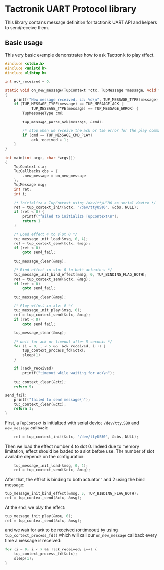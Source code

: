 # Tactronik UART Protocol library

This library contains message definition for tactronik UART API and helpers
to send/receive them.

## Basic usage

This very basic exemple demonstrates how to ask Tactronik to play effect.
```c
#include <stdio.h>
#include <unistd.h>
#include <libtup.h>

int ack_received = 0;

static void on_new_message(TupContext *ctx, TupMessage *message, void *userdata)
{
    printf("New message received, id: %d\n", TUP_MESSAGE_TYPE(message));
    if (TUP_MESSAGE_TYPE(message) == TUP_MESSAGE_ACK ||
            TUP_MESSAGE_TYPE(message) == TUP_MESSAGE_ERROR) {
        TupMessageType cmd;

        tup_message_parse_ack(message, &cmd);

        /* stop when we receive the ack or the error for the play command */
        if (cmd == TUP_MESSAGE_CMD_PLAY)
            ack_received = 1;
    }
}

int main(int argc, char *argv[])
{
    TupContext ctx;
    TupCallbacks cbs = {
        .new_message = on_new_message
    };
    TupMessage msg;
    int ret;
    int i;

    /* Initialize a TupContext using /dev/ttyUSB0 as serial device */
    ret = tup_context_init(&ctx, "/dev/ttyUSB0", &cbs, NULL);
    if (ret < 0) {
        printf("failed to initialize TupContext\n");
        return 1;
    }

    /* Load effect 4 to slot 0 */
    tup_message_init_load(&msg, 0, 4);
    ret = tup_context_send(&ctx, &msg);
    if (ret < 0)
        goto send_fail;

    tup_message_clear(&msg);

    /* Bind effect in slot 0 to both actuators */
    tup_message_init_bind_effect(&msg, 0, TUP_BINDING_FLAG_BOTH);
    ret = tup_context_send(&ctx, &msg);
    if (ret < 0)
        goto send_fail;

    tup_message_clear(&msg);

    /* Play effect in slot 0 */
    tup_message_init_play(&msg, 0);
    ret = tup_context_send(&ctx, &msg);
    if (ret < 0)
        goto send_fail;

    tup_message_clear(&msg);

    /* wait for ack or timeout after 5 seconds */
    for (i = 0; i < 5 && !ack_received; i++) {
        tup_context_process_fd(&ctx);
        sleep(1);
    }

    if (!ack_received)
        printf("timeout while waiting for ack\n");

    tup_context_clear(&ctx);
    return 0;

send_fail:
    printf("failed to send message\n");
    tup_context_clear(&ctx);
    return 1;
}
```

First, a `TupContext` is initialized with serial device `/dev/ttyUSB0` and
`new_message` callback:
```c
    ret = tup_context_init(&ctx, "/dev/ttyUSB0", &cbs, NULL);
```

Then we load the effect number 4 to slot 0. Indeed due to memory limitation,
effect should be loaded to a slot before use. The number of slot available
depends on the configuration:
```c
    tup_message_init_load(&msg, 0, 4);
    ret = tup_context_send(&ctx, &msg);
```

After that, the effect is binding to both actuator 1 and 2 using the bind
message:
```c
tup_message_init_bind_effect(&msg, 0, TUP_BINDING_FLAG_BOTH);
ret = tup_context_send(&ctx, &msg);
```

At the end, we play the effect:
```c
tup_message_init_play(&msg, 0);
ret = tup_context_send(&ctx, &msg);
```

and we wait for ack to be received (or timeout) by using
`tup_context_process_fd()` which will call our `on_new_message` callback every
time a message is received:
```c
for (i = 0; i < 5 && !ack_received; i++) {
    tup_context_process_fd(&ctx);
    sleep(1);
}
```
